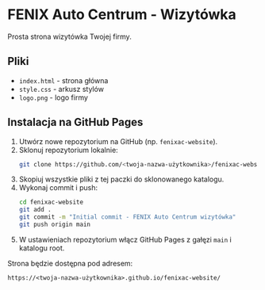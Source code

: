 # FENIX Auto Centrum - Wizytówka

Prosta strona wizytówka Twojej firmy.

## Pliki

- `index.html` - strona główna
- `style.css` - arkusz stylów
- `logo.png` - logo firmy

## Instalacja na GitHub Pages

1. Utwórz nowe repozytorium na GitHub (np. `fenixac-website`).
2. Sklonuj repozytorium lokalnie:
   ```bash
   git clone https://github.com/<twoja-nazwa-użytkownika>/fenixac-website.git
   ```
3. Skopiuj wszystkie pliki z tej paczki do sklonowanego katalogu.
4. Wykonaj commit i push:
   ```bash
   cd fenixac-website
   git add .
   git commit -m "Initial commit - FENIX Auto Centrum wizytówka"
   git push origin main
   ```
5. W ustawieniach repozytorium włącz GitHub Pages z gałęzi `main` i katalogu root.

Strona będzie dostępna pod adresem:
```
https://<twoja-nazwa-użytkownika>.github.io/fenixac-website/
```
